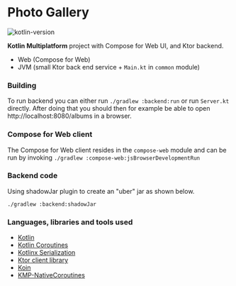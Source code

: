 # Photo Gallery

![kotlin-version](https://img.shields.io/badge/kotlin-1.8.20-orange)

**Kotlin Multiplatform** project with Compose for Web UI, and Ktor backend.
* Web (Compose for Web)
* JVM (small Ktor back end service + `Main.kt` in `common` module)

### Building
To run backend you can either run `./gradlew :backend:run` or run `Server.kt` directly. After doing that you should then for example be able to open http://localhost:8080/albums in a browser.

### Compose for Web client

The Compose for Web client resides in the `compose-web` module and can be run by
invoking `./gradlew :compose-web:jsBrowserDevelopmentRun`

### Backend code

Using shadowJar plugin to create an "uber" jar as shown below.

`./gradlew :backend:shadowJar`

### Languages, libraries and tools used

* [Kotlin](https://kotlinlang.org/)
* [Kotlin Coroutines](https://kotlinlang.org/docs/reference/coroutines-overview.html)
* [Kotlinx Serialization](https://github.com/Kotlin/kotlinx.serialization)
* [Ktor client library](https://github.com/ktorio/ktor)
* [Koin](https://github.com/InsertKoinIO/koin)
* [KMP-NativeCoroutines](https://github.com/rickclephas/KMP-NativeCoroutines)

